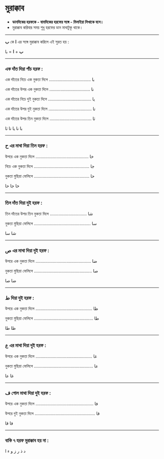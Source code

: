 # মুরাক্কাব
* **ডানদিকের হরফকে - বামদিকের হরফের সঙ্গে - মিলাইয়া লিখাকে বলে।** 
* মুরাক্কাব করিবার সময় শুধু হরফের ডান মাথাটুকু থাকে।

---

**ب** কে **ا** এর সঙ্গে মুরাক্কাব করিলে এই সুরত হয় :

**ب** + **ا** = با

---

### এক দাঁত দিয়া পাঁচ হরফ :

এক দাঁতের নিচে এক নুকতা দিলে .................................. با

এক দাঁতের উপর এক নুকতা দিলে .................................  نا

এক দাঁতের নিচে দুই নুকতা দিলে ................................... يا

এক দাঁতের উপর দুই নুকতা দিলে ................................... تا

এক দাঁতের উপর তিন নুকতা দিলে .................................. ثا

با  نا يا تا ثا

---

### **ح** এর মাথা দিয়া তিন হরফ :

উপরে এক নুকতা দিলে ........................................... خا

নিচে এক নুকতা দিলে ............................................. جا

নুকতা মুছিয়া ফেলিলে ............................................. حا

خا جا حا

---

### তিন দাঁত দিয়া দুই হরফ :

তিন দাঁতের উপর তিন নুকতা দিলে .............................. شا

নুকতা মুছিয়া ফেলিলে .............................................. سا

شا سا

---

### **ص** এর মাথা দিয়া দুই হরফ :

উপরে এক নুকতা দিলে ............................................. ضا

নুকতা মুছিয়া ফেলিলে ............................................... صا

ضا صا

---

### **ط** দিয়া দুই হরফ :

উপরে এক নুকতা দিলে .............................................. ظا

নুকতা মুছিয়া ফেলিলে ................................................ طا

ظا طا

---

### **ع** এর মাথা দিয়া দুই হরফ :

উপরে এক নুকতা দিলে .............................................. غا

নুকতা মুছিয়া ফেলিলে ................................................ عا

غا عا

---

### **ف** গোল মাথা দিয়া দুই হরফ :

উপরে এক নুকতা দিলে ............................................... فا

উপরে দুই নুকতা দিলে ................................................. قا

فا قا

---

### বাকি ৭ হরফ মুরাক্কাব হয় না :

د ذ ر ز و ء ا